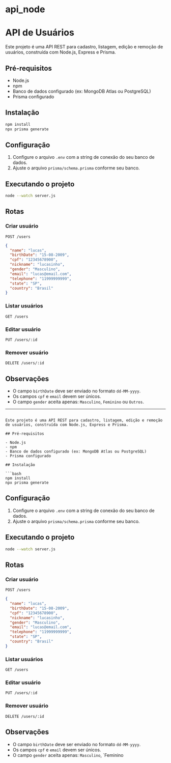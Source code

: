 # api_node

# API de Usuários

Este projeto é uma API REST para cadastro, listagem, edição e remoção de usuários, construída com Node.js, Express e Prisma.

## Pré-requisitos

- Node.js
- npm
- Banco de dados configurado (ex: MongoDB Atlas ou PostgreSQL)
- Prisma configurado

## Instalação

```bash
npm install
npx prisma generate
```

## Configuração

1. Configure o arquivo `.env` com a string de conexão do seu banco de dados.
2. Ajuste o arquivo `prisma/schema.prisma` conforme seu banco.

## Executando o projeto

```bash
node --watch server.js
```

## Rotas

### Criar usuário

`POST /users`

```json
{
  "name": "lucas",
  "birthDate": "15-08-2009",
  "cpf": "12345678900",
  "nickname": "lucasinho",
  "gender": "Masculino",
  "email": "lucas@email.com",
  "telephone": "11999999999",
  "state": "SP",
  "country": "Brasil"
}
```

### Listar usuários

`GET /users`

### Editar usuário

`PUT /users/:id`

### Remover usuário

`DELETE /users/:id`

## Observações

- O campo `birthDate` deve ser enviado no formato `dd-MM-yyyy`.
- Os campos `cpf` e `email` devem ser únicos.
- O campo `gender` aceita apenas: `Masculino`, `Feminino` ou `Outros`.

---
```# API de Usuários

Este projeto é uma API REST para cadastro, listagem, edição e remoção de usuários, construída com Node.js, Express e Prisma.

## Pré-requisitos

- Node.js
- npm
- Banco de dados configurado (ex: MongoDB Atlas ou PostgreSQL)
- Prisma configurado

## Instalação

```bash
npm install
npx prisma generate
```

## Configuração

1. Configure o arquivo `.env` com a string de conexão do seu banco de dados.
2. Ajuste o arquivo `prisma/schema.prisma` conforme seu banco.

## Executando o projeto

```bash
node --watch server.js
```

## Rotas

### Criar usuário

`POST /users`

```json
{
  "name": "lucas",
  "birthDate": "15-08-2009",
  "cpf": "12345678900",
  "nickname": "lucasinho",
  "gender": "Masculino",
  "email": "lucas@email.com",
  "telephone": "11999999999",
  "state": "SP",
  "country": "Brasil"
}
```

### Listar usuários

`GET /users`

### Editar usuário

`PUT /users/:id`

### Remover usuário

`DELETE /users/:id`

## Observações

- O campo `birthDate` deve ser enviado no formato `dd-MM-yyyy`.
- Os campos `cpf` e `email` devem ser únicos.
- O campo `gender` aceita apenas: `Masculino`, `Feminino